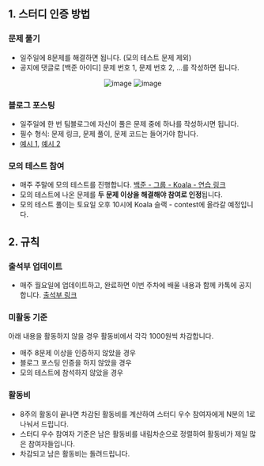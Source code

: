 ## 1. 스터디 인증 방법

### 문제 풀기

- 일주일에 8문제를 해결하면 됩니다. (모의 테스트 문제 제외)
- 공지에 댓글로 [백준 아이디] 문제 번호 1, 문제 번호 2, …를 작성하면 됩니다.
<div align="center">

![image](https://user-images.githubusercontent.com/79046106/188298055-b35d69c1-47ee-4526-931b-7ce312546f5d.png)
![image](https://user-images.githubusercontent.com/79046106/188298074-5d325b3b-4b3d-44c4-a5c5-4c33afde9b94.png)

</div>

### 블로그 포스팅

- 일주일에 한 번 팀블로그에 자신이 풀은 문제 중에 하나를 작성하시면 됩니다.
- 필수 형식: 문제 링크, 문제 풀이, 문제 코드는 들어가야 합니다.
- [예시 1](https://kau-algorithm.tistory.com/505), [예시 2](https://kau-algorithm.tistory.com/507)

### 모의 테스트 참여

- 매주 주말에 모의 테스트를 진행합니다.
[백준 - 그룹 - Koala - 연습 링크](https://www.acmicpc.net/group/practice/9883)
- 모의 테스트에 나온 문제를 **두 문제 이상을 해결해야 참여로 인정**됩니다.
- 모의 테스트 풀이는 토요일 오후 10시에 Koala 슬랙 - contest에 올라갈 예정입니다.


## 2. 규칙

### 출석부 업데이트

- 매주 월요일에 업데이트하고, 완료하면 이번 주차에 배울 내용과 함께 카톡에 공지합니다.
[출석부 링크](https://kau-algorithm.tistory.com/732)

### 미활동 기준

아래 내용을 활동하지 않을 경우 활동비에서 각각 1000원씩 차감합니다.

- 매주 8문제 이상을 인증하지 않았을 경우
- 블로그 포스팅 인증을 하지 않았을 경우
- 모의 테스트에 참석하지 않았을 경우

### 활동비

- 8주의 활동이 끝나면 차감된 활동비를 계산하여 스터디 우수 참여자에게 N분의 1로 나눠서 드립니다.
- 스터디 우수 참여자 기준은 남은 활동비를 내림차순으로 정렬하여 활동비가 제일 많은 참여자들입니다.
- 차감되고 남은 활동비는 돌려드립니다.
